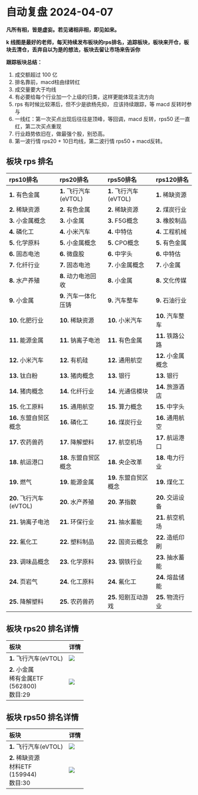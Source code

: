 # 自动复盘 2024-04-07

**凡所有相，皆是虚妄。若见诸相非相，即见如来。**

**k 线图是最好的老师，每天持续发布板块的rps排名，追踪板块，板块来开仓，板块去清仓，丢弃自以为是的想法，板块去留让市场来告诉你**
        
**跟踪板块总结：**
1. 成交额超过 100 亿
2. 排名靠前，macd柱由绿转红
3. 成交量要大于均线
4. 有必要给每个行业加一个上级的归类，这样更能体现主流方向
5. rps 有时候比较滞后，但不少是欲杨先抑， 应该持续跟踪，等 macd 反转时参与
6. 一线红：第一次买点出现后往往是顶峰，等回调，macd 反转，rps50 还一直红，第二次买点重现
7. 行业趋势依旧在，做最强个股，别恐高。
8. 第一波行情 rps20 + 10日均线，第二波行情 rps50 + macd反转。
        
## 板块 rps 排名
| rps10排名               | rps20排名              | rps50排名              | rps120排名         |
|:------------------------|:-----------------------|:-----------------------|:-------------------|
| **1.** 有色金属         | **1.** 飞行汽车(eVTOL) | **1.** 飞行汽车(eVTOL) | **1.** 稀缺资源    |
| **2.** 稀缺资源         | **2.** 有色金属        | **2.** 稀缺资源        | **2.** 煤炭行业    |
| **3.** 小金属概念       | **3.** 小金属          | **3.** F5G概念         | **3.** 橡胶制品    |
| **4.** 磷化工           | **4.** 小米汽车        | **4.** 中特估          | **4.** 工程机械    |
| **5.** 化学原料         | **5.** 小金属概念      | **5.** CPO概念         | **5.** 有色金属    |
| **6.** 固态电池         | **6.** 微盘股          | **6.** 中字头          | **6.** 中特估      |
| **7.** 化纤行业         | **7.** 固态电池        | **7.** 小金属概念      | **7.** 小金属      |
| **8.** 水产养殖         | **8.** 动力电池回收    | **8.** 小金属          | **8.** 文化传媒    |
| **9.** 小金属           | **9.** 汽车一体化压铸  | **9.** 汽车整车        | **9.** 石油行业    |
| **10.** 化肥行业        | **10.** 稀缺资源       | **10.** 小米汽车       | **10.** 汽车整车   |
| **11.** 能源金属        | **11.** 钠离子电池     | **11.** 有色金属       | **11.** 铁路公路   |
| **12.** 小米汽车        | **12.** 有机硅         | **12.** 通用航空       | **12.** 小金属概念 |
| **13.** 钛白粉          | **13.** 猪肉概念       | **13.** 银行           | **13.** 银行       |
| **14.** 猪肉概念        | **14.** 化纤行业       | **14.** 光通信模块     | **14.** 旅游酒店   |
| **15.** 化工原料        | **15.** 通用航空       | **15.** 算力概念       | **15.** 中字头     |
| **16.** 东盟自贸区概念  | **16.** 磷化工         | **16.** 煤炭行业       | **16.** 通用航空   |
| **17.** 农药兽药        | **17.** 降解塑料       | **17.** 航空机场       | **17.** 航运港口   |
| **18.** 航运港口        | **18.** 东盟自贸区概念 | **18.** 央企改革       | **18.** 电力行业   |
| **19.** 燃气            | **19.** 能源金属       | **19.** 东盟自贸区概念 | **19.** 煤化工     |
| **20.** 飞行汽车(eVTOL) | **20.** 水产养殖       | **20.** 茅指数         | **20.** 交运设备   |
| **21.** 钠离子电池      | **21.** 环保行业       | **21.** 抽水蓄能       | **21.** 航空机场   |
| **22.** 氟化工          | **22.** 塑料制品       | **22.** 国资云概念     | **22.** 造纸印刷   |
| **23.** 调味品概念      | **23.** 化学原料       | **23.** 钢铁行业       | **23.** 抽水蓄能   |
| **24.** 页岩气          | **24.** 化工原料       | **24.** 氟化工         | **24.** 熔盐储能   |
| **25.** 降解塑料        | **25.** 农药兽药       | **25.** 短剧互动游戏   | **25.** 物流行业   |
## 板块 rps20 排名详情
| 板块                                                   | 详情                                                                                                |
|:-------------------------------------------------------|:----------------------------------------------------------------------------------------------------|
| **1.** 飞行汽车(eVTOL)<br/>                            | ![](https://sykent-blog-image.oss-cn-beijing.aliyuncs.com/quant/image/2024/4/1712502920065-tmp.jpg) |
| **2.** 小金属<br/>稀有金属ETF<br/>(562800)<br/>数目:29 | ![](https://sykent-blog-image.oss-cn-beijing.aliyuncs.com/quant/image/2024/4/1712502920983-tmp.jpg) |
## 板块 rps50 排名详情
| 板块                                                 | 详情                                                                                                |
|:-----------------------------------------------------|:----------------------------------------------------------------------------------------------------|
| **1.** 飞行汽车(eVTOL)<br/>                          | ![](https://sykent-blog-image.oss-cn-beijing.aliyuncs.com/quant/image/2024/4/1712502921416-tmp.jpg) |
| **2.** 稀缺资源<br/>材料ETF<br/>(159944)<br/>数目:30 | ![](https://sykent-blog-image.oss-cn-beijing.aliyuncs.com/quant/image/2024/4/1712502922002-tmp.jpg) |